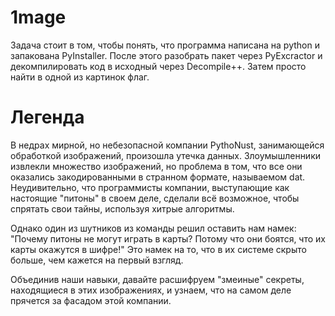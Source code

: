 # 1mage
Задача стоит в том, чтобы понять, что программа написана на python и запакована PyInstaller. После этого разобрать пакет через PyExcractor и декомпилировать код в исходный через Decompile++. Затем просто найти в одной из картинок флаг.
# Легенда
В недрах мирной, но небезопасной компании PythoNust, занимающейся обработкой изображений, произошла утечка данных. Злоумышленники извлекли множество изображений, но проблема в том, что все они оказались закодированными в странном формате, называемом dat. Неудивительно, что программисты компании, выступающие как настоящие "питоны" в своем деле, сделали всё возможное, чтобы спрятать свои тайны, используя хитрые алгоритмы.

Однако один из шутников из команды решил оставить нам намек: "Почему питоны не могут играть в карты? Потому что они боятся, что их карты окажутся в шифре!" Это намек на то, что в их системе скрыто больше, чем кажется на первый взгляд.

Объединив наши навыки, давайте расшифруем "змеиные" секреты, находящиеся в этих изображениях, и узнаем, что на самом деле прячется за фасадом этой компании.
